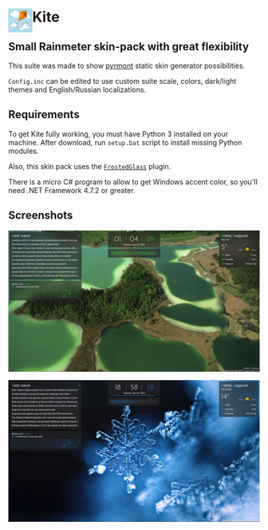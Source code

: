 # Kite <img align="left" width=48 height=48 src="https://github.com/F1uctus/Kite/blob/master/%40Images/Kite.jpg">

## Small Rainmeter skin-pack with great flexibility

This suite was made to show [pyrmont](https://github.com/F1uctus/pyrmont) static skin generator possibilities.

`Config.inc` can be edited to use custom suite scale, colors, dark/light themes and English/Russian localizations.

## Requirements

To get Kite fully working, you must have Python 3 installed on your machine.
After download, run `setup.bat` script to install missing Python modules.

Also, this skin pack uses the [`FrostedGlass`](https://github.com/TheAzack9/FrostedGlass) plugin.

There is a micro C# program to allow to get Windows accent color,
so you'll need .NET Framework 4.7.2 or greater.

## Screenshots

![Kite](https://github.com/F1uctus/Kite/blob/master/%40Screenshots/Kite-beta3.png)

![Kite](https://github.com/F1uctus/Kite/blob/master/%40Screenshots/Kite-beta3b.png)